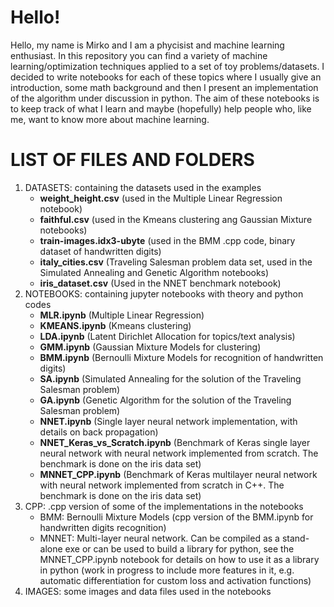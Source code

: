 <h1> Hello! </h1>

Hello, my name is Mirko and I am a phycisist and machine learning enthusiast. In this repository you can find a variety of machine learning/optimization techniques applied to a set of toy problems/datasets. I decided to write notebooks for each of these topics where I usually give an introduction, some math background and then I present an implementation of the algorithm under discussion in python. The aim of these notebooks is to keep track of what I learn and maybe (hopefully) help people who, like me, want to know more about machine learning.

<h1> LIST OF FILES AND FOLDERS </h1>
<ol>
<li>DATASETS: containing the datasets used in the examples
<ul>
<li><b>weight_height.csv</b> (used in the Multiple Linear Regression notebook)</li>
<li><b>faithful.csv</b> (used in the Kmeans clustering ang Gaussian Mixture notebooks)</li>
<li><b>train-images.idx3-ubyte</b> (used in the BMM .cpp code, binary dataset of handwritten digits)</li>
<li><b>italy_cities.csv</b> (Traveling Salesman problem data set, used in the Simulated Annealing and Genetic Algorithm notebooks)</li>
<li><b>iris_dataset.csv</b> (Used in the NNET benchmark notebook)</li>
</ul>
</li>
<li>NOTEBOOKS: containing jupyter notebooks with theory and python codes
<ul>
<li><b>MLR.ipynb</b> (Multiple Linear Regression)</li>
<li><b>KMEANS.ipynb</b> (Kmeans clustering)</li>
<li><b>LDA.ipynb</b> (Latent Dirichlet Allocation for topics/text analysis)</li>
<li><b>GMM.ipynb</b> (Gaussian Mixture Models for clustering)</li>
<li><b>BMM.ipynb</b> (Bernoulli Mixture Models for recognition of handwritten digits)</li>
<li><b>SA.ipynb</b> (Simulated Annealing for the solution of the Traveling Salesman problem)</li>
<li><b>GA.ipynb</b> (Genetic Algorithm for the solution of the Traveling Salesman problem)</li>
<li><b>NNET.ipynb</b> (Single layer neural network implementation, with details on back propagation)</li>
<li><b>NNET_Keras_vs_Scratch.ipynb</b> (Benchmark of Keras single layer neural network with neural network implemented from scratch. The benchmark is done on the iris data set)</li>
<li><b>MNNET_CPP.ipynb</b> (Benchmark of Keras multilayer neural network with neural network implemented from scratch in C++. The benchmark is done on the iris data set)</li>
</ul>
</li>
<li>CPP: .cpp version of some of the implementations in the notebooks
<ul>
<li>BMM: Bernoulli Mixture Models (cpp version of the BMM.ipynb for handwritten digits recognition)</li>
<li>MNNET: Multi-layer neural network. Can be compiled as a stand-alone exe or can be used to build a library for python, see the MNNET_CPP.ipynb notebook for details on how to use it as a library in python (work in progress to include more features in it, e.g. automatic differentiation for custom loss and activation functions)</li>
</ul>
</li>
<li>IMAGES: some images and data files used in the notebooks</li>
</ol>
